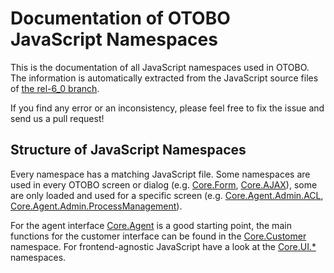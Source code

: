 # Documentation of OTOBO JavaScript Namespaces

This is the documentation of all JavaScript namespaces used in OTOBO. The information
is automatically extracted from the JavaScript source files of
[the rel-6_0 branch](https://github.com/OTOBO/otobo/tree/rel-6_0).

If you find any error or an inconsistency, please feel free to fix the issue and send us a pull request!

## Structure of JavaScript Namespaces

Every namespace has a matching JavaScript file. Some namespaces are used in every OTOBO screen or dialog (e.g.
[Core.Form](Core.Form.html), [Core.AJAX](Core.AJAX.html)), some are only loaded and used for a specific screen (e.g.
[Core.Agent.Admin.ACL](Core.Agent.Admin.ACL.html),
[Core.Agent.Admin.ProcessManagement](Core.Agent.Admin.ProcessManagement.html)).

For the agent interface [Core.Agent](Core.Agent.html) is a good starting point, the main functions for the customer
interface can be found in the [Core.Customer](Core.Customer.html) namespace. For frontend-agnostic JavaScript have a
look at the [Core.UI.*](Core.UI.html) namespaces.
